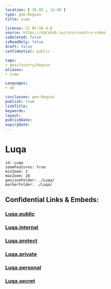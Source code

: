 ```yaml
---
location: [ 35.85 , 14.48 ] 
type: geo-Region
title: Luqa

license: CC BY-SA 4.0
source: https://datahub.io/core/country-codes
isDeleted: false
isReadOnly: false
draft: false
confidential: public

tags:
- geo/Country/Region
aliases:
- Luqa

Languages:
- de

cssclasses: geo-Region
publish: true
linkTitle: 
keywords: 
layout: 
publishDate: 
expiryDate: 
---
```


# Luqa

```leaflet
id: Luqa
zoomFeatures: true 
minZoom: 2 
maxZoom: 18
geojsonFolder: ./Luqa/
markerFolder: ./Luqa/
```


## Confidential Links & Embeds: 

### [Luqa.public](/_public/\Earth\Continent\Europe\Europe~South\Malta\Regions~Malta\Nofsinhar\counties~NofsinharLuqa.public.md) 

### [Luqa.internal](/_internal/\Earth\Continent\Europe\Europe~South\Malta\Regions~Malta\Nofsinhar\counties~NofsinharLuqa.internal.md) 

### [Luqa.protect](/_protect/\Earth\Continent\Europe\Europe~South\Malta\Regions~Malta\Nofsinhar\counties~NofsinharLuqa.protect.md) 

### [Luqa.private](/_private/\Earth\Continent\Europe\Europe~South\Malta\Regions~Malta\Nofsinhar\counties~NofsinharLuqa.private.md) 

### [Luqa.personal](/_personal/\Earth\Continent\Europe\Europe~South\Malta\Regions~Malta\Nofsinhar\counties~NofsinharLuqa.personal.md) 

### [Luqa.secret](/_secret/\Earth\Continent\Europe\Europe~South\Malta\Regions~Malta\Nofsinhar\counties~NofsinharLuqa.secret.md)

